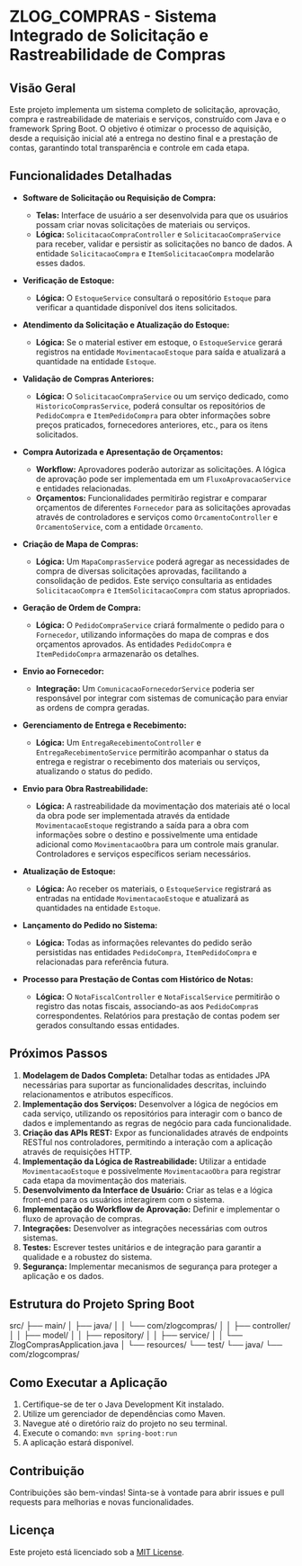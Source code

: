 # ZLOG_COMPRAS - Sistema Integrado de Solicitação e Rastreabilidade de Compras

## Visão Geral

Este projeto implementa um sistema completo de solicitação, aprovação, compra e rastreabilidade de materiais e serviços, construído com Java e o framework Spring Boot. O objetivo é otimizar o processo de aquisição, desde a requisição inicial até a entrega no destino final e a prestação de contas, garantindo total transparência e controle em cada etapa.

## Funcionalidades Detalhadas

* **Software de Solicitação ou Requisição de Compra:**
    * **Telas:** Interface de usuário a ser desenvolvida para que os usuários possam criar novas solicitações de materiais ou serviços.
    * **Lógica:** `SolicitacaoCompraController` e `SolicitacaoCompraService` para receber, validar e persistir as solicitações no banco de dados. A entidade `SolicitacaoCompra` e `ItemSolicitacaoCompra` modelarão esses dados.

* **Verificação de Estoque:**
    * **Lógica:** O `EstoqueService` consultará o repositório `Estoque` para verificar a quantidade disponível dos itens solicitados.

* **Atendimento da Solicitação e Atualização do Estoque:**
    * **Lógica:** Se o material estiver em estoque, o `EstoqueService` gerará registros na entidade `MovimentacaoEstoque` para saída e atualizará a quantidade na entidade `Estoque`.

* **Validação de Compras Anteriores:**
    * **Lógica:** O `SolicitacaoCompraService` ou um serviço dedicado, como `HistoricoComprasService`, poderá consultar os repositórios de `PedidoCompra` e `ItemPedidoCompra` para obter informações sobre preços praticados, fornecedores anteriores, etc., para os itens solicitados.

* **Compra Autorizada e Apresentação de Orçamentos:**
    * **Workflow:** Aprovadores poderão autorizar as solicitações. A lógica de aprovação pode ser implementada em um `FluxoAprovacaoService` e entidades relacionadas.
    * **Orçamentos:** Funcionalidades permitirão registrar e comparar orçamentos de diferentes `Fornecedor` para as solicitações aprovadas através de controladores e serviços como `OrcamentoController` e `OrcamentoService`, com a entidade `Orcamento`.

* **Criação de Mapa de Compras:**
    * **Lógica:** Um `MapaComprasService` poderá agregar as necessidades de compra de diversas solicitações aprovadas, facilitando a consolidação de pedidos. Este serviço consultaria as entidades `SolicitacaoCompra` e `ItemSolicitacaoCompra` com status apropriados.

* **Geração de Ordem de Compra:**
    * **Lógica:** O `PedidoCompraService` criará formalmente o pedido para o `Fornecedor`, utilizando informações do mapa de compras e dos orçamentos aprovados. As entidades `PedidoCompra` e `ItemPedidoCompra` armazenarão os detalhes.

* **Envio ao Fornecedor:**
    * **Integração:** Um `ComunicacaoFornecedorService` poderia ser responsável por integrar com sistemas de comunicação para enviar as ordens de compra geradas.

* **Gerenciamento de Entrega e Recebimento:**
    * **Lógica:** Um `EntregaRecebimentoController` e `EntregaRecebimentoService` permitirão acompanhar o status da entrega e registrar o recebimento dos materiais ou serviços, atualizando o status do pedido.

* **Envio para Obra Rastreabilidade:**
    * **Lógica:** A rastreabilidade da movimentação dos materiais até o local da obra pode ser implementada através da entidade `MovimentacaoEstoque` registrando a saída para a obra com informações sobre o destino e possivelmente uma entidade adicional como `MovimentacaoObra` para um controle mais granular. Controladores e serviços específicos seriam necessários.

* **Atualização de Estoque:**
    * **Lógica:** Ao receber os materiais, o `EstoqueService` registrará as entradas na entidade `MovimentacaoEstoque` e atualizará as quantidades na entidade `Estoque`.

* **Lançamento do Pedido no Sistema:**
    * **Lógica:** Todas as informações relevantes do pedido serão persistidas nas entidades `PedidoCompra`, `ItemPedidoCompra` e relacionadas para referência futura.

* **Processo para Prestação de Contas com Histórico de Notas:**
    * **Lógica:** O `NotaFiscalController` e `NotaFiscalService` permitirão o registro das notas fiscais, associando-as aos `PedidoCompra`s correspondentes. Relatórios para prestação de contas podem ser gerados consultando essas entidades.

## Próximos Passos

1.  **Modelagem de Dados Completa:** Detalhar todas as entidades JPA necessárias para suportar as funcionalidades descritas, incluindo relacionamentos e atributos específicos.
2.  **Implementação dos Serviços:** Desenvolver a lógica de negócios em cada serviço, utilizando os repositórios para interagir com o banco de dados e implementando as regras de negócio para cada funcionalidade.
3.  **Criação das APIs REST:** Expor as funcionalidades através de endpoints RESTful nos controladores, permitindo a interação com a aplicação através de requisições HTTP.
4.  **Implementação da Lógica de Rastreabilidade:** Utilizar a entidade `MovimentacaoEstoque` e possivelmente `MovimentacaoObra` para registrar cada etapa da movimentação dos materiais.
5.  **Desenvolvimento da Interface de Usuário:** Criar as telas e a lógica front-end para os usuários interagirem com o sistema.
6.  **Implementação do Workflow de Aprovação:** Definir e implementar o fluxo de aprovação de compras.
7.  **Integrações:** Desenvolver as integrações necessárias com outros sistemas.
8.  **Testes:** Escrever testes unitários e de integração para garantir a qualidade e a robustez do sistema.
9.  **Segurança:** Implementar mecanismos de segurança para proteger a aplicação e os dados.

## Estrutura do Projeto Spring Boot
src/
├── main/
│   ├── java/
│   │   └── com/zlogcompras/
│   │       ├── controller/
│   │       ├── model/
│   │       ├── repository/
│   │       ├── service/
│   │       └── ZlogComprasApplication.java
│   └── resources/
└── test/
└── java/
└── com/zlogcompras/

## Como Executar a Aplicação

1.  Certifique-se de ter o Java Development Kit instalado.
2.  Utilize um gerenciador de dependências como Maven.
3.  Navegue até o diretório raiz do projeto no seu terminal.
4.  Execute o comando: `mvn spring-boot:run`
5.  A aplicação estará disponível.

## Contribuição

Contribuições são bem-vindas! Sinta-se à vontade para abrir issues e pull requests para melhorias e novas funcionalidades.

## Licença

Este projeto está licenciado sob a [MIT License](LICENSE).

